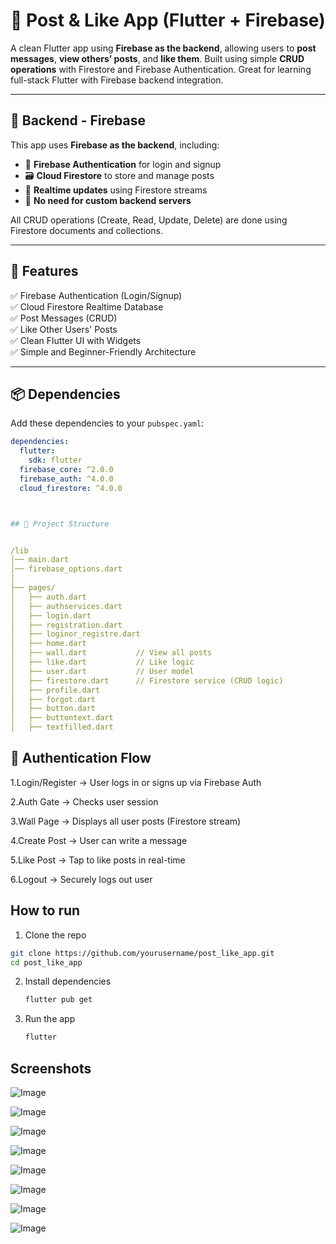 # 💬 Post & Like App (Flutter + Firebase)

A clean Flutter app using **Firebase as the backend**, allowing users to **post messages**, **view others’ posts**, and **like them**. Built using simple **CRUD operations** with Firestore and Firebase Authentication. Great for learning full-stack Flutter with Firebase backend integration.

---

## 🧠 Backend - Firebase

This app uses **Firebase as the backend**, including:

- 🔐 **Firebase Authentication** for login and signup
- 🗃️ **Cloud Firestore** to store and manage posts
- 💾 **Realtime updates** using Firestore streams
- 📡 **No need for custom backend servers**

All CRUD operations (Create, Read, Update, Delete) are done using Firestore documents and collections.

---

## 🚀 Features

✅ Firebase Authentication (Login/Signup)  
✅ Cloud Firestore Realtime Database  
✅ Post Messages (CRUD)  
✅ Like Other Users' Posts  
✅ Clean Flutter UI with Widgets  
✅ Simple and Beginner-Friendly Architecture  

---

## 📦 Dependencies

Add these dependencies to your `pubspec.yaml`:

```yaml
dependencies:
  flutter:
    sdk: flutter
  firebase_core: ^2.0.0
  firebase_auth: ^4.0.0
  cloud_firestore: ^4.0.0



## 📁 Project Structure


/lib
│── main.dart
│── firebase_options.dart
│
├── pages/
│   ├── auth.dart
│   ├── authservices.dart
│   ├── login.dart
│   ├── registration.dart
│   ├── loginor_registre.dart
│   ├── home.dart
│   ├── wall.dart           // View all posts
│   ├── like.dart           // Like logic
│   ├── user.dart           // User model
│   ├── firestore.dart      // Firestore service (CRUD logic)
│   ├── profile.dart
│   ├── forgot.dart
│   ├── button.dart
│   ├── buttontext.dart
│   ├── textfilled.dart

```

## 🔐 Authentication Flow

1.Login/Register → User logs in or signs up via Firebase Auth

2.Auth Gate → Checks user session

3.Wall Page → Displays all user posts (Firestore stream)

4.Create Post → User can write a message

5.Like Post → Tap to like posts in real-time

6.Logout → Securely logs out user


## How to run 

1. Clone the repo
  ```sh
  git clone https://github.com/yourusername/post_like_app.git
  cd post_like_app
  ```

2. Install dependencies  
   ```sh
   flutter pub get
   ```
3. Run the app  
   ```sh
   flutter 

## Screenshots 

![Image](https://github.com/user-attachments/assets/df4997b2-2708-4c4c-af77-59d6a415bb2c)

![Image](https://github.com/user-attachments/assets/b053e0f3-801f-4d61-9da6-29727c4c7060)

![Image](https://github.com/user-attachments/assets/bdad3f18-4f72-4d2c-834f-472499b6e4c6)

![Image](https://github.com/user-attachments/assets/5bca3a7b-e1e0-4573-8ac7-e619f120cd51)

![Image](https://github.com/user-attachments/assets/0544cb22-8738-4ab5-8460-1a872dfcda02)

![Image](https://github.com/user-attachments/assets/c00ac8a4-b85a-4495-a89c-2fb15a2e2c08)

![Image](https://github.com/user-attachments/assets/99ee56be-d20e-4412-b57d-66470bba972e)

![Image](https://github.com/user-attachments/assets/94b31baf-31f8-4c66-ac88-bf4c22ea3ef3)




